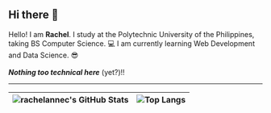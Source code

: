 ## Hi there 👋

Hello! I am **Rachel**. I study at the Polytechnic University of the Philippines, taking BS Computer Science. 💻 I am currently learning Web Development and Data Science. 😎
<br><br>
***Nothing too technical here*** (yet?)!!

<hr>
<!-- https://github.com/anuraghazra/github-readme-stats -->

| ![rachelannec's GitHub Stats](https://github-readme-stats.vercel.app/api?username=rachelannec&show_icons=true&theme=transparent) | ![Top Langs](https://github-readme-stats.vercel.app//api/top-langs/?username=rachelannec&layout=compact&theme=transparent) |
|----------|-----------|


<!-- <strong>CURRENTLY UNDER CONSTRUCTION</strong> -->
<!-- https://github.com/natemoo-re/natemoo-re/blob/master/spotify-setup-guide.md -->












<!--
**rachelannec/rachelannec** is a ✨ _special_ ✨ repository because its `README.md` (this file) appears on your GitHub profile.


Here are some ideas to get you started:

- 🔭 I’m currently working on ...
- 🌱 I’m currently learning ...
- 👯 I’m looking to collaborate on ...
- 🤔 I’m looking for help with ...
- 💬 Ask me about ...
- 📫 How to reach me: ...
- 😄 Pronouns: ...
- ⚡ Fun fact: ...
-->
